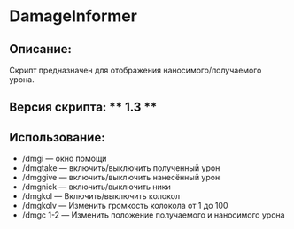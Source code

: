 # DamageInformer
## Описание:
Скрипт предназначен для отображения наносимого/получаемого урона.
## Версия скрипта:  ** 1.3 **
## Использование:
* /dmgi — окно помощи
* /dmgtake — включить/выключить полученный урон
* /dmggive — включить/выключить нанесённый урон
* /dmgnick — включить/выключить ники
* /dmgkol — Включить/выключить колокол
* /dmgkolv — Изменить громкость колокола от 1 до 100
* /dmgc 1-2 — Изменить положение получаемого и наносимого урона
